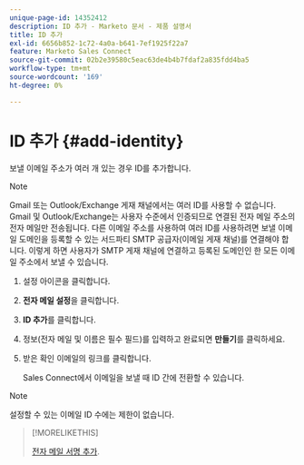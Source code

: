 ```yaml
---
unique-page-id: 14352412
description: ID 추가 - Marketo 문서 - 제품 설명서
title: ID 추가
exl-id: 6656b852-1c72-4a0a-b641-7ef1925f22a7
feature: Marketo Sales Connect
source-git-commit: 02b2e39580c5eac63de4b4b7fdaf2a835fdd4ba5
workflow-type: tm+mt
source-wordcount: '169'
ht-degree: 0%

---
```


# ID 추가 {#add-identity}

보낼 이메일 주소가 여러 개 있는 경우 ID를 추가합니다.

>[!NOTE]
>
>Gmail 또는 Outlook/Exchange 게재 채널에서는 여러 ID를 사용할 수 없습니다. Gmail 및 Outlook/Exchange는 사용자 수준에서 인증되므로 연결된 전자 메일 주소의 전자 메일만 전송됩니다. 다른 이메일 주소를 사용하여 여러 ID를 사용하려면 보낼 이메일 도메인을 등록할 수 있는 서드파티 SMTP 공급자(이메일 게재 채널)를 연결해야 합니다. 이렇게 하면 사용자가 SMTP 게재 채널에 연결하고 등록된 도메인인 한 모든 이메일 주소에서 보낼 수 있습니다.

1. 설정 아이콘을 클릭합니다.

1. **전자 메일 설정**&#x200B;을 클릭합니다.

1. **ID 추가**&#x200B;를 클릭합니다.

1. 정보(전자 메일 및 이름은 필수 필드)를 입력하고 완료되면 **만들기**&#x200B;를 클릭하세요.

1. 받은 확인 이메일의 링크를 클릭합니다.

   Sales Connect에서 이메일을 보낼 때 ID 간에 전환할 수 있습니다.

>[!NOTE]
>
>설정할 수 있는 이메일 ID 수에는 제한이 없습니다.

>[!MORELIKETHIS]
>
>[전자 메일 서명 추가](/help/marketo/product-docs/marketo-sales-connect/getting-started/email-settings/add-your-email-signature.md).
